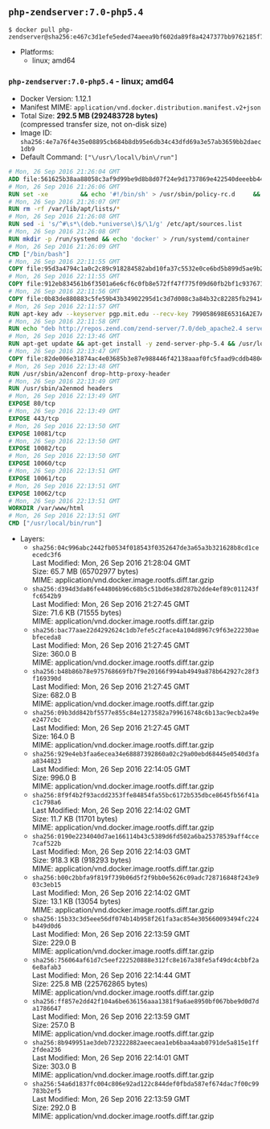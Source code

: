 ## `php-zendserver:7.0-php5.4`

```console
$ docker pull php-zendserver@sha256:e467c3d1efe5eded74aeea9bf602da89f8a4247377bb9762185f7e9055c38e6c
```

-	Platforms:
	-	linux; amd64

### `php-zendserver:7.0-php5.4` - linux; amd64

-	Docker Version: 1.12.1
-	Manifest MIME: `application/vnd.docker.distribution.manifest.v2+json`
-	Total Size: **292.5 MB (292483728 bytes)**  
	(compressed transfer size, not on-disk size)
-	Image ID: `sha256:4e7a76f4e35e08895cb684b8db95e6db34c43dfd69a3e57ab3659bb2daec1db9`
-	Default Command: `["\/usr\/local\/bin\/run"]`

```dockerfile
# Mon, 26 Sep 2016 21:26:04 GMT
ADD file:561625b38aa88058c3af9d99be9d8b8d07f24e9d1737869e422540deeebb4443 in / 
# Mon, 26 Sep 2016 21:26:06 GMT
RUN set -xe 		&& echo '#!/bin/sh' > /usr/sbin/policy-rc.d 	&& echo 'exit 101' >> /usr/sbin/policy-rc.d 	&& chmod +x /usr/sbin/policy-rc.d 		&& dpkg-divert --local --rename --add /sbin/initctl 	&& cp -a /usr/sbin/policy-rc.d /sbin/initctl 	&& sed -i 's/^exit.*/exit 0/' /sbin/initctl 		&& echo 'force-unsafe-io' > /etc/dpkg/dpkg.cfg.d/docker-apt-speedup 		&& echo 'DPkg::Post-Invoke { "rm -f /var/cache/apt/archives/*.deb /var/cache/apt/archives/partial/*.deb /var/cache/apt/*.bin || true"; };' > /etc/apt/apt.conf.d/docker-clean 	&& echo 'APT::Update::Post-Invoke { "rm -f /var/cache/apt/archives/*.deb /var/cache/apt/archives/partial/*.deb /var/cache/apt/*.bin || true"; };' >> /etc/apt/apt.conf.d/docker-clean 	&& echo 'Dir::Cache::pkgcache ""; Dir::Cache::srcpkgcache "";' >> /etc/apt/apt.conf.d/docker-clean 		&& echo 'Acquire::Languages "none";' > /etc/apt/apt.conf.d/docker-no-languages 		&& echo 'Acquire::GzipIndexes "true"; Acquire::CompressionTypes::Order:: "gz";' > /etc/apt/apt.conf.d/docker-gzip-indexes 		&& echo 'Apt::AutoRemove::SuggestsImportant "false";' > /etc/apt/apt.conf.d/docker-autoremove-suggests
# Mon, 26 Sep 2016 21:26:07 GMT
RUN rm -rf /var/lib/apt/lists/*
# Mon, 26 Sep 2016 21:26:08 GMT
RUN sed -i 's/^#\s*\(deb.*universe\)$/\1/g' /etc/apt/sources.list
# Mon, 26 Sep 2016 21:26:08 GMT
RUN mkdir -p /run/systemd && echo 'docker' > /run/systemd/container
# Mon, 26 Sep 2016 21:26:09 GMT
CMD ["/bin/bash"]
# Mon, 26 Sep 2016 22:11:55 GMT
COPY file:95d3a4794c1a0c2c89c918284582abd10fa37c5532e0ce6bd5b899d5ae9b2916 in /usr/local/bin/run 
# Mon, 26 Sep 2016 22:11:55 GMT
COPY file:912eb834561b6f3501a6e6cf6c0fb8e572ff47f775f09d60fb2bf1c9376719c6 in /usr/local/bin/nothing 
# Mon, 26 Sep 2016 22:11:56 GMT
COPY file:0b83de880883c5fe59b43b34902295d1c3d7d008c3a84b32c82285fb29414a96 in /usr/lib/x86_64-linux-gnu/ 
# Mon, 26 Sep 2016 22:11:57 GMT
RUN apt-key adv --keyserver pgp.mit.edu --recv-key 799058698E65316A2E7A4FF42EAE1437F7D2C623
# Mon, 26 Sep 2016 22:11:58 GMT
RUN echo "deb http://repos.zend.com/zend-server/7.0/deb_apache2.4 server non-free" >> /etc/apt/sources.list.d/zend-server.list
# Mon, 26 Sep 2016 22:13:46 GMT
RUN apt-get update && apt-get install -y zend-server-php-5.4 && /usr/local/zend/bin/zendctl.sh stop
# Mon, 26 Sep 2016 22:13:47 GMT
COPY file:82de006e31874ac4e03685b3e87e988446f42138aaaf0fc5faad9cddb48040ba in /etc/apache2/conf-available 
# Mon, 26 Sep 2016 22:13:48 GMT
RUN /usr/sbin/a2enconf drop-http-proxy-header
# Mon, 26 Sep 2016 22:13:49 GMT
RUN /usr/sbin/a2enmod headers
# Mon, 26 Sep 2016 22:13:49 GMT
EXPOSE 80/tcp
# Mon, 26 Sep 2016 22:13:49 GMT
EXPOSE 443/tcp
# Mon, 26 Sep 2016 22:13:50 GMT
EXPOSE 10081/tcp
# Mon, 26 Sep 2016 22:13:50 GMT
EXPOSE 10082/tcp
# Mon, 26 Sep 2016 22:13:50 GMT
EXPOSE 10060/tcp
# Mon, 26 Sep 2016 22:13:51 GMT
EXPOSE 10061/tcp
# Mon, 26 Sep 2016 22:13:51 GMT
EXPOSE 10062/tcp
# Mon, 26 Sep 2016 22:13:51 GMT
WORKDIR /var/www/html
# Mon, 26 Sep 2016 22:13:51 GMT
CMD ["/usr/local/bin/run"]
```

-	Layers:
	-	`sha256:04c996abc2442fb0534f018543f0352647de3a65a3b321628b8cd1ceecedc3f6`  
		Last Modified: Mon, 26 Sep 2016 21:28:04 GMT  
		Size: 65.7 MB (65702977 bytes)  
		MIME: application/vnd.docker.image.rootfs.diff.tar.gzip
	-	`sha256:d394d3da86fe44806b96c68b5c51bd6e38d287b2dde4ef89c011243ffc6542b9`  
		Last Modified: Mon, 26 Sep 2016 21:27:45 GMT  
		Size: 71.6 KB (71555 bytes)  
		MIME: application/vnd.docker.image.rootfs.diff.tar.gzip
	-	`sha256:bac77aae22d4292624c1db7efe5c2face4a104d8967c9f63e22230aebfeceda8`  
		Last Modified: Mon, 26 Sep 2016 21:27:45 GMT  
		Size: 360.0 B  
		MIME: application/vnd.docker.image.rootfs.diff.tar.gzip
	-	`sha256:b48b86b78e975768669fb7f9e20166f994ab4949a878b642927c28f3f169390d`  
		Last Modified: Mon, 26 Sep 2016 21:27:45 GMT  
		Size: 682.0 B  
		MIME: application/vnd.docker.image.rootfs.diff.tar.gzip
	-	`sha256:09b3dd842bf5577e855c84e1273582a799616748c6b13ac9ecb2a49ee2477cbc`  
		Last Modified: Mon, 26 Sep 2016 21:27:45 GMT  
		Size: 164.0 B  
		MIME: application/vnd.docker.image.rootfs.diff.tar.gzip
	-	`sha256:929e4eb3faa6ecea34e68887392860a02c29a00ebd68445e0540d3faa8344823`  
		Last Modified: Mon, 26 Sep 2016 22:14:05 GMT  
		Size: 996.0 B  
		MIME: application/vnd.docker.image.rootfs.diff.tar.gzip
	-	`sha256:8f9f4b2f93acdd2353ffe84854fa55bc6172b535dbce8645fb56f41ac1c798a6`  
		Last Modified: Mon, 26 Sep 2016 22:14:02 GMT  
		Size: 11.7 KB (11701 bytes)  
		MIME: application/vnd.docker.image.rootfs.diff.tar.gzip
	-	`sha256:0190e2234040d7ae166114b43c5389d6fd502a6ba25378539aff4cce7caf522b`  
		Last Modified: Mon, 26 Sep 2016 22:14:03 GMT  
		Size: 918.3 KB (918293 bytes)  
		MIME: application/vnd.docker.image.rootfs.diff.tar.gzip
	-	`sha256:b00c2bbfa9f819f739b06d5f2f9bb0e5626c09adc728716848f243e903c3eb15`  
		Last Modified: Mon, 26 Sep 2016 22:14:02 GMT  
		Size: 13.1 KB (13054 bytes)  
		MIME: application/vnd.docker.image.rootfs.diff.tar.gzip
	-	`sha256:15b33c3d5eee56df074b14b958f261fa3ac854e305660093494fc224b449d0d6`  
		Last Modified: Mon, 26 Sep 2016 22:13:59 GMT  
		Size: 229.0 B  
		MIME: application/vnd.docker.image.rootfs.diff.tar.gzip
	-	`sha256:756064af61d7c5eef222520888e312fc8e167a38fe5af49dc4cbbf2a6e8afab3`  
		Last Modified: Mon, 26 Sep 2016 22:14:44 GMT  
		Size: 225.8 MB (225762865 bytes)  
		MIME: application/vnd.docker.image.rootfs.diff.tar.gzip
	-	`sha256:ff857e2dd42f104a6be636156aaa1381f9a6ae8950bf067bbe9d0d7da1786647`  
		Last Modified: Mon, 26 Sep 2016 22:13:59 GMT  
		Size: 257.0 B  
		MIME: application/vnd.docker.image.rootfs.diff.tar.gzip
	-	`sha256:8b949951ae3deb723222882aeecaea1eb6baa4aab0791de5a815e1ff2fdea236`  
		Last Modified: Mon, 26 Sep 2016 22:14:01 GMT  
		Size: 303.0 B  
		MIME: application/vnd.docker.image.rootfs.diff.tar.gzip
	-	`sha256:54a6d1837fc004c806e92ad122c844def0fbda587ef674dac7f00c99783b2ef5`  
		Last Modified: Mon, 26 Sep 2016 22:13:59 GMT  
		Size: 292.0 B  
		MIME: application/vnd.docker.image.rootfs.diff.tar.gzip
